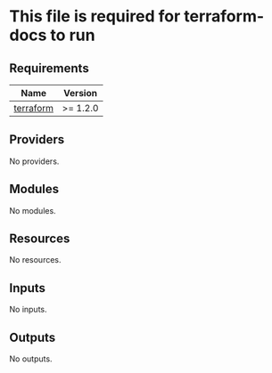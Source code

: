 # This file is required for terraform-docs to run
<!-- BEGIN_AUTOMATED_TF_DOCS_BLOCK -->
## Requirements

| Name | Version |
|------|---------|
| <a name="requirement_terraform"></a> [terraform](#requirement\_terraform) | >= 1.2.0 |

## Providers

No providers.

## Modules

No modules.

## Resources

No resources.

## Inputs

No inputs.

## Outputs

No outputs.
<!-- END_AUTOMATED_TF_DOCS_BLOCK -->
